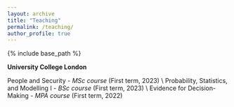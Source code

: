```yaml
---
layout: archive
title: "Teaching"
permalink: /teaching/
author_profile: true
---
```


{% include base_path %}

**University College London**

People and Security - *MSc course* (First term, 2023) \\
Probability, Statistics, and Modelling I - *BSc course* (First term, 2023) \\
Evidence for Decision-Making - *MPA course* (First term, 2022)
